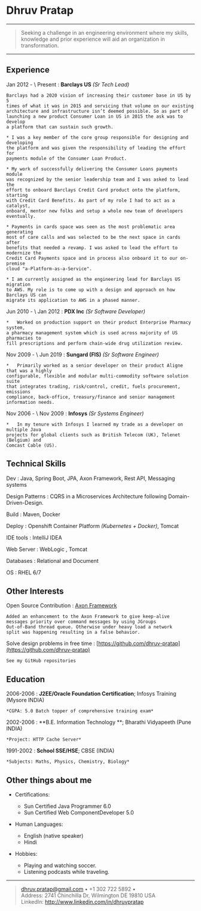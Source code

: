 Dhruv Pratap
============

----

>   Seeking a challenge in an engineering environment where my skills, 
>   knowledge and prior experience will aid an organization in
>   transformation.

----

Experience
----------
Jan 2012 - \ Present 
:   **Barclays US** *(Sr Tech Lead)*

    Barclays had a 2020 vision of increasing their customer base in US by 5 
    times of what it was in 2015 and servicing that volume on our existing 
    architecture and infrastructure isn’t deemed possible. So as part of 
    launching a new product Consumer Loan in US in 2015 the ask was to develop 
    a platform that can sustain such growth.

    * I	was a key member of the core group responsible for designing and developing 
    the platform and was given the responsibility of leading the effort for 
    payments module of the Consumer Loan Product.

    * My work of successfully delivering the Consumer Loans payments module 
    was recognized by the senior leadership team and I was asked to lead the 
    effort to onboard Barclays Credit Card product onto the platform, starting 
    with Credit Card Benefits. As part of my role I had to act as a catalyst, 
    onboard, mentor new folks and setup a whole new team of developers eventually.
    
    * Payments in cards space was seen as the most problematic area generating 
    most of care calls and was selected to be the next space in cards after 
    benefits that needed a revamp. I was asked to lead the effort to modernize the 
    Credit Card Payments space and in process also onboard it to our on-premise
    cloud "a-Platform-as-a-Service".
    
    * I am currently assigned as the engineering lead for Barclays US migration
    to AWS. My role is to come up with a design and approach on how Barclays US can 
    migrate its application to AWS in a phased manner.  


Jun 2010 - \ Jan 2012
:   **PDX Inc** *(Sr Software Developer)*

    *   Worked on production support on their product Enterprise Pharmacy system, 
    a pharmacy management system which is used across majority of US pharmacies to 
    fill prescriptions and perform chain-wide drug utilization review.

Nov 2009 - \ Jun 2019
:   **Sungard (FIS)** *(Sr Software Engineer)*

    *   Primarily worked as a senior developer on their product Aligne that was a highly 
    configurable, flexible and modular multi-commodity software solution suite 
    that integrates trading, risk/control, credit, fuels procurement, emissions 
    compliance, back-office, treasury/finance and senior management information needs. 

Nov 2006 - \ Nov 2009
:   **Infosys** *(Sr Systems Engineer)*

    *   In my tenure with Infosys I learned my trade as a developer on multiple Java
    projects for global clients such as British Telecom (UK), Telenet (Belgium) and
    Comcast Cable (US).


Technical Skills
----------------

Dev
: Java, Spring Boot, JPA, Axon Framework, Rest API, Messaging systems

Design Patterns
: CQRS in a Microservices Architecture following Domain-Driven-Design.

Build
: Maven, Docker

Deploy
: Openshift Container Platform *(Kubernetes + Docker)*, Tomcat

IDE tools
: IntelliJ IDEA

Web Server
: WebLogic , Tomcat

Databases
: Relational and Document

OS
: RHEL 6/7

Other Interests
---------------

Open Source Contribution
:   [Axon Framework](https://github.com/dhruv-pratap/AxonFramework)

    Added an enhancement to the Axon Framework to give keep-alive 
    messages priority over command messages by using JGroups 
    Out-of-Band thread queue. Otherwise under heavy load a network
    split was happening resulting in a false behavior. 

Solve design problems in free time
:   [https://github.com/dhruv-pratap](https://github.com/dhruv-pratap)

    See my GitHub repositories

Education
---------

2006-2006 
:   **J2EE/Oracle Foundation Certification**; Infosys Training (Mysore INDIA)

    *CGPA: 5.0 Batch topper of comprehensive training exam*

2002-2006 
:   **B.E. Information Technology **; Bharathi Vidyapeeth (Pune INDIA)

    *Project: HTTP Cache Server*

1991-2002
:   **School SSE/HSE**; CBSE (INDIA)

    *Subjects: Maths, Physics, Chemistry, Biology*

Other things about me
---------------------

* Certifications:

     * Sun Certified Java Programmer 6.0
     * Sun Certified Web ComponentDeveloper 5.0

* Human Languages:

     * English (native speaker)
     * Hindi

* Hobbies: 

    *   Playing and watching soccer. 
    *   Listening podcasts while traveling.

----

> <dhruv.pratap@gmail.com> • +1 302 722 5892 • \
> Address: 2741 Chinchilla Dr, Wilmington DE 19810 USA \
> LinkedIn: http://www.linkedin.com/in/dhruvpratap